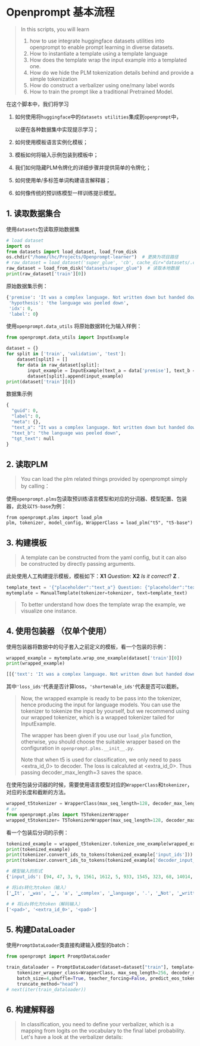 # Openprompt 基本流程

> In this scripts, you will learn 
>
> 1. how to use integrate huggingface datasets utilities into openprompt to enable prompt learning in diverse datasets.
> 1. How to instantiate a template using a template language
> 1. How does the template wrap the input example into a templated one.
> 1. How do we hide the PLM tokenization details behind and provide a simple tokenization
> 1. How do construct a verbalizer using one/many label words
> 1. How to train the prompt like a traditional Pretrained Model.

在这个脚本中，我们将学习

1. 如何使用将`huggingface`中的`datasets utilities`集成到`openprompt`中，

   以便在各种数据集中实现提示学习；

2. 如何使用模板语言实例化模板；

3. 模板如何将输入示例包装到模板中；

4. 我们如何隐藏PLM令牌化的详细步骤并提供简单的令牌化；

5. 如何使用单/多标签单词构建语言解释器；

6. 如何像传统的预训练模型一样训练提示模型。

## 1.  读取数据集合

使用`datasets`包读取原始数据集

```python
# load dataset
import os
from datasets import load_dataset, load_from_disk
os.chdir("/home/lhc/Projects/Openprompt-learner")  # 更换为项目路径
# raw_dataset = load_dataset('super_glue', 'cb', cache_dir="datasets/.cache/huggingface_datasets")  # 可以尝试直接使用网络数据
raw_dataset = load_from_disk("datasets/super_glue")  # 读取本地数据
print(raw_dataset['train'][0])
```

原始数据集示例：

```python
{'premise': 'It was a complex language. Not written down but handed down. One might say it was peeled down.',
 'hypothesis': 'the language was peeled down',
 'idx': 0,
 'label': 0}
```

使用`openprompt.data_utils` 将原始数据转化为输入样例：

```python
from openprompt.data_utils import InputExample

dataset = {}
for split in ['train', 'validation', 'test']:
    dataset[split] = []
    for data in raw_dataset[split]:
        input_example = InputExample(text_a = data['premise'], text_b = data['hypothesis'], label=int(data['label']), guid=data['idx'])
        dataset[split].append(input_example)
print(dataset['train'][0])
```

数据集示例

```python
{
  "guid": 0,
  "label": 0,
  "meta": {},
  "text_a": "It was a complex language. Not written down but handed down. One might say it was peeled down.",
  "text_b": "the language was peeled down",
  "tgt_text": null
}
```

## 2. 读取PLM

> You can load the plm related things provided by openprompt simply by calling：

 使用`openprompt.plms`包读取预训练语言模型和对应的分词器、模型配置、包装器，此处以`T5-base`为例：

 ```
 from openprompt.plms import load_plm
 plm, tokenizer, model_config, WrapperClass = load_plm("t5", "t5-base")
 ```

## 3. 构建模板

> A template can be constructed from the yaml config, but it can also be constructed by directly passing arguments.

此处使用人工构建提示模板，模板如下：$\textbf{X1}\ Question:\  \textbf{X2}\ Is\ it\ correct?\  \textbf{Z}$ .

```python
template_text = '{"placeholder":"text_a"} Question: {"placeholder":"text_b"}? Is it correct? {"mask"}.'
mytemplate = ManualTemplate(tokenizer=tokenizer, text=template_text)
```

> To better understand how does the template wrap the example, we visualize one instance.

## 4. 使用包装器 （仅单个使用）

使用包装器将数据中的句子套入之前定义的模板，看一个包装的示例：

```python
wrapped_example = mytemplate.wrap_one_example(dataset['train'][0]) 
print(wrapped_example)
```

```python
[[{'text': 'It was a complex language. Not written down but handed down. One might say it was peeled down.', 'loss_ids': 0, 'shortenable_ids': 1}, {'text': ' Question:', 'loss_ids': 0, 'shortenable_ids': 0}, {'text': ' the language was peeled down', 'loss_ids': 0, 'shortenable_ids': 1}, {'text': '? Is it correct?', 'loss_ids': 0, 'shortenable_ids': 0}, {'text': '<mask>', 'loss_ids': 1, 'shortenable_ids': 0}, {'text': '.', 'loss_ids': 0, 'shortenable_ids': 0}], {'guid': 0, 'label': 0}]
```

其中`'loss_ids'`代表是否计算loss，`'shortenable_ids'`代表是否可以截断。


> Now, the wrapped example is ready to be pass into the tokenizer, hence producing the input for language models. You can use the tokenizer to tokenize the input by yourself, but we recommend using our wrapped tokenizer, which is a wrapped tokenizer tailed for InputExample. 
>
> The wrapper has been given if you use our `load_plm` function, otherwise, you should choose the suitable wrapper based on the configuration in `openprompt.plms.__init__.py`.
>
> Note that when t5 is used for classification, we only need to pass <pad> <extra_id_0> <eos> to decoder. The loss is calcaluted at <extra_id_0>. Thus passing decoder_max_length=3 saves the space.

在使用包装分词器的时候，需要使用语言模型对应的`WrapperClass`和`tokenizer`，对应的长度和截断的方法。

```python
wrapped_t5tokenizer = WrapperClass(max_seq_length=128, decoder_max_length=3, tokenizer=tokenizer,truncate_method="head")
# or
from openprompt.plms import T5TokenizerWrapper
wrapped_t5tokenizer= T5TokenizerWrapper(max_seq_length=128, decoder_max_length=3, tokenizer=tokenizer,truncate_method="head")
```

看一个包装后分词的示例：

```python
tokenized_example = wrapped_t5tokenizer.tokenize_one_example(wrapped_example, teacher_forcing=False)
print(tokenized_example)
print(tokenizer.convert_ids_to_tokens(tokenized_example['input_ids']))
print(tokenizer.convert_ids_to_tokens(tokenized_example['decoder_input_ids'])
```

```python
# 模型输入的形式
{'input_ids': [94, 47, 3, 9, 1561, 1612, 5, 933, 1545, 323, 68, 14014, 323, 5, 555, 429, 497, 34, 47, 158, 400, 26, 323, 5, 11860, 10, 8, 1612, 47, 158, 400, 26, 323, 3, 58, 27, 7, 34, 2024, 58, 32099, 3, 5, 1, 0, 0, 0, 0, 0, 0, 0, 0, 0, 0, 0, 0, 0, 0, 0, 0, 0, 0, 0, 0, 0, 0, 0, 0, 0, 0, 0, 0, 0, 0, 0, 0, 0, 0, 0, 0, 0, 0, 0, 0, 0, 0, 0, 0, 0, 0, 0, 0, 0, 0, 0, 0, 0, 0, 0, 0, 0, 0, 0, 0, 0, 0, 0, 0, 0, 0, 0, 0, 0, 0, 0, 0, 0, 0, 0, 0, 0, 0, 0, 0, 0, 0, 0, 0], 'attention_mask': [1, 1, 1, 1, 1, 1, 1, 1, 1, 1, 1, 1, 1, 1, 1, 1, 1, 1, 1, 1, 1, 1, 1, 1, 1, 1, 1, 1, 1, 1, 1, 1, 1, 1, 1, 1, 1, 1, 1, 1, 1, 1, 1, 1, 0, 0, 0, 0, 0, 0, 0, 0, 0, 0, 0, 0, 0, 0, 0, 0, 0, 0, 0, 0, 0, 0, 0, 0, 0, 0, 0, 0, 0, 0, 0, 0, 0, 0, 0, 0, 0, 0, 0, 0, 0, 0, 0, 0, 0, 0, 0, 0, 0, 0, 0, 0, 0, 0, 0, 0, 0, 0, 0, 0, 0, 0, 0, 0, 0, 0, 0, 0, 0, 0, 0, 0, 0, 0, 0, 0, 0, 0, 0, 0, 0, 0, 0, 0], 'decoder_input_ids': [0, 32099, 0], 'loss_ids': [0, 1, 0]}

# 将ids转化为token（输入）
['▁It', '▁was', '▁', 'a', '▁complex', '▁language', '.', '▁Not', '▁written', '▁down', '▁but', '▁handed', '▁down', '.', '▁One', '▁might', '▁say', '▁it', '▁was', '▁pe', 'ele', 'd', '▁down', '.', '▁Question', ':', '▁the', '▁language', '▁was', '▁pe', 'ele', 'd', '▁down', '▁', '?', '▁I', 's', '▁it', '▁correct', '?', '<extra_id_0>', '▁', '.', '</s>', '<pad>', '<pad>', '<pad>', '<pad>', '<pad>', '<pad>', '<pad>', '<pad>', '<pad>', '<pad>', '<pad>', '<pad>', '<pad>', '<pad>', '<pad>', '<pad>', '<pad>', '<pad>', '<pad>', '<pad>', '<pad>', '<pad>', '<pad>', '<pad>', '<pad>', '<pad>', '<pad>', '<pad>', '<pad>', '<pad>', '<pad>', '<pad>', '<pad>', '<pad>', '<pad>', '<pad>', '<pad>', '<pad>', '<pad>', '<pad>', '<pad>', '<pad>', '<pad>', '<pad>', '<pad>', '<pad>', '<pad>', '<pad>', '<pad>', '<pad>', '<pad>', '<pad>', '<pad>', '<pad>', '<pad>', '<pad>', '<pad>', '<pad>', '<pad>', '<pad>', '<pad>', '<pad>', '<pad>', '<pad>', '<pad>', '<pad>', '<pad>', '<pad>', '<pad>', '<pad>', '<pad>', '<pad>', '<pad>', '<pad>', '<pad>', '<pad>', '<pad>', '<pad>', '<pad>', '<pad>', '<pad>', '<pad>', '<pad>', '<pad>']

# # 将ids转化为token（解码输入）
['<pad>', '<extra_id_0>', '<pad>']
```

## 5. 构建DataLoader

使用`PromptDataLoader`类直接构建输入模型的batch：

```python
from openprompt import PromptDataLoader

train_dataloader = PromptDataLoader(dataset=dataset["train"], template=mytemplate, tokenizer=tokenizer, 
    tokenizer_wrapper_class=WrapperClass, max_seq_length=256, decoder_max_length=3, 
    batch_size=4,shuffle=True, teacher_forcing=False, predict_eos_token=False,
    truncate_method="head")
# next(iter(train_dataloader))
```

## 6. 构建解释器

> In classification, you need to define your verbalizer, which is a mapping from logits on the vocabulary to the final label probability. Let's have a look at the verbalizer details:
